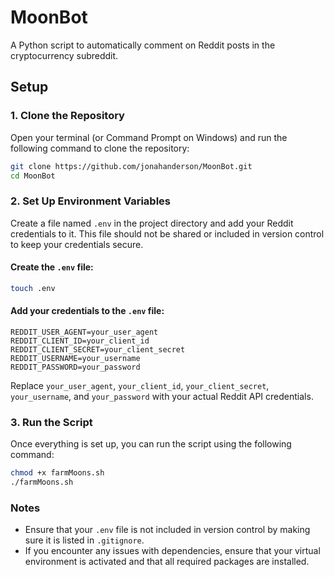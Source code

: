 # MoonBot

A Python script to automatically comment on Reddit posts in the cryptocurrency subreddit.

## Setup

### 1. Clone the Repository

Open your terminal (or Command Prompt on Windows) and run the following command to clone the repository:

```sh
git clone https://github.com/jonahanderson/MoonBot.git
cd MoonBot
```


### 2. Set Up Environment Variables

Create a file named `.env` in the project directory and add your Reddit credentials to it. This file should not be shared or included in version control to keep your credentials secure.

#### Create the `.env` file:

```sh
touch .env
```

#### Add your credentials to the `.env` file:

```plaintext
REDDIT_USER_AGENT=your_user_agent
REDDIT_CLIENT_ID=your_client_id
REDDIT_CLIENT_SECRET=your_client_secret
REDDIT_USERNAME=your_username
REDDIT_PASSWORD=your_password
```

Replace `your_user_agent`, `your_client_id`, `your_client_secret`, `your_username`, and `your_password` with your actual Reddit API credentials.

### 3. Run the Script

Once everything is set up, you can run the script using the following command:

```sh
chmod +x farmMoons.sh
./farmMoons.sh
```

### Notes

- Ensure that your `.env` file is not included in version control by making sure it is listed in `.gitignore`.
- If you encounter any issues with dependencies, ensure that your virtual environment is activated and that all required packages are installed.
